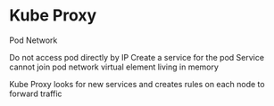 # Kube Proxy

Pod Network

Do not access pod directly by IP
Create a service for the pod
Service cannot join pod network
virtual element living in memory

Kube Proxy looks for new services and creates rules on each node to forward traffic

